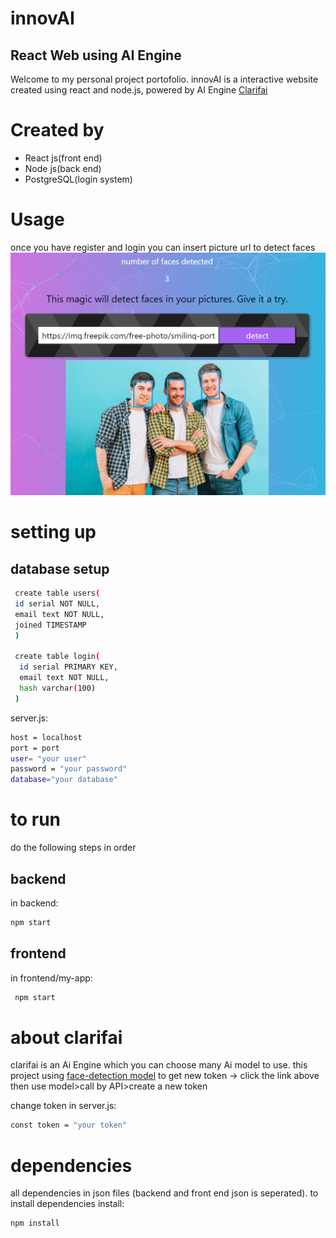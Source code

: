 # innovAI
## React Web using AI Engine
Welcome to my personal project portofolio.
innovAI is a interactive website created using react and node.js, powered by AI Engine [Clarifai](https://www.clarifai.com/) 
# Created by
- React js(front end)
- Node js(back end)
- PostgreSQL(login system)

# Usage
once you have register and login you can insert picture url to detect faces
![example](https://github.com/Edwad7676/innovAI/blob/main/detect_faces.png)


# setting up
## database setup
 ```sh
  create table users(
  id serial NOT NULL,
  email text NOT NULL,
  joined TIMESTAMP
  )
  
  create table login(
   id serial PRIMARY KEY,
   email text NOT NULL,
   hash varchar(100)
  )
 ```
 server.js:
 ```sh
 host = localhost
 port = port
 user= "your user"
 password = "your password"
 database="your database"
 ```
 # to run
 do the following steps in order
 
 ##  backend
 in backend:
 ```sh
 npm start
```
 
 ## frontend
in frontend/my-app:
```sh
 npm start
 ```
 
# about clarifai
clarifai is an Ai Engine which you can choose many Ai model to use.
this project using [face-detection model](https://clarifai.com/clarifai/main/models/face-detection)
to get new token -> click the link above then use model>call by API>create a new token

change token in server.js:
```sh
const token = "your token"
```
 # dependencies
 all dependencies in json files (backend and front end json is seperated).
 to install dependencies install:
 ```sh
 npm install
 ```
